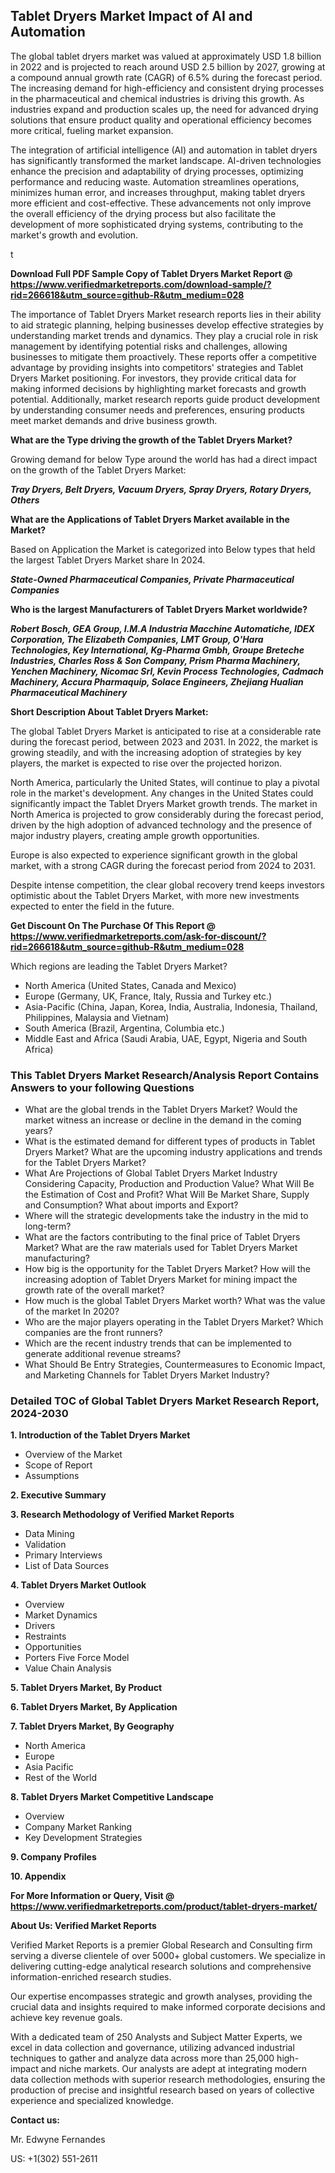 <h2>Tablet Dryers Market Impact of AI and Automation</h2><p>The global tablet dryers market was valued at approximately USD 1.8 billion in 2022 and is projected to reach around USD 2.5 billion by 2027, growing at a compound annual growth rate (CAGR) of 6.5% during the forecast period. The increasing demand for high-efficiency and consistent drying processes in the pharmaceutical and chemical industries is driving this growth. As industries expand and production scales up, the need for advanced drying solutions that ensure product quality and operational efficiency becomes more critical, fueling market expansion.</p><p>The integration of artificial intelligence (AI) and automation in tablet dryers has significantly transformed the market landscape. AI-driven technologies enhance the precision and adaptability of drying processes, optimizing performance and reducing waste. Automation streamlines operations, minimizes human error, and increases throughput, making tablet dryers more efficient and cost-effective. These advancements not only improve the overall efficiency of the drying process but also facilitate the development of more sophisticated drying systems, contributing to the market's growth and evolution.</p>t</p><p id="" class=""><strong>Download Full PDF Sample Copy of Tablet Dryers Market Report @ <a href="https://www.verifiedmarketreports.com/download-sample/?rid=266618&utm_source=github-R&utm_medium=028" target="_blank">https://www.verifiedmarketreports.com/download-sample/?rid=266618&utm_source=github-R&utm_medium=028</a></strong></p><p>The importance of&nbsp;Tablet Dryers Market research reports lies in their ability to aid strategic planning, helping businesses develop effective strategies by understanding market trends and dynamics. They play a crucial role in risk management by identifying potential risks and challenges, allowing businesses to mitigate them proactively. These reports offer a competitive advantage by providing insights into competitors' strategies and Tablet Dryers Market positioning. For investors, they provide critical data for making informed decisions by highlighting market forecasts and growth potential. Additionally, market research reports guide product development by understanding consumer needs and preferences, ensuring products meet market demands and drive business growth.</p><p><strong>What are the&nbsp;Type driving the growth of the Tablet Dryers Market?</strong></p><p id="" class="">Growing demand for below Type around the world has had a direct impact on the growth of the Tablet Dryers Market:</p><em><strong>Tray Dryers, Belt Dryers, Vacuum Dryers, Spray Dryers, Rotary Dryers, Others</strong></em></p><strong>What are the&nbsp;Applications&nbsp;of Tablet Dryers Market available in the Market?</strong></p><p id="" class="">Based on Application the Market is categorized into Below types that held the largest Tablet Dryers Market share In 2024.</p><em><strong>State-Owned Pharmaceutical Companies, Private Pharmaceutical Companies</strong></em></p><strong>Who is the largest Manufacturers of Tablet Dryers Market worldwide?</strong></p><p><em><strong>Robert Bosch, GEA Group, I.M.A Industria Macchine Automatiche, IDEX Corporation, The Elizabeth Companies, LMT Group, O'Hara Technologies, Key International, Kg-Pharma Gmbh, Groupe Breteche Industries, Charles Ross & Son Company, Prism Pharma Machinery, Yenchen Machinery, Nicomac Srl, Kevin Process Technologies, Cadmach Machinery, Accura Pharmaquip, Solace Engineers, Zhejiang Hualian Pharmaceutical Machinery</strong></em></p><p id="" class=""><strong>Short Description About Tablet Dryers Market:</strong></p><p>The global Tablet Dryers Market is anticipated to rise at a considerable rate during the forecast period, between 2023 and 2031. In 2022, the market is growing steadily, and with the increasing adoption of strategies by key players, the market is expected to rise over the projected horizon.</p><p>North America, particularly the United States, will continue to play a pivotal role in the market's development. Any changes in the United States could significantly impact the Tablet Dryers Market growth trends. The market in North America is projected to grow considerably during the forecast period, driven by the high adoption of advanced technology and the presence of major industry players, creating ample growth opportunities.</p><p>Europe is also expected to experience significant growth in the global market, with a strong CAGR during the forecast period from 2024 to 2031.</p><p>Despite intense competition, the clear global recovery trend keeps investors optimistic about the Tablet Dryers Market, with more new investments expected to enter the field in the future.</p><p id="" class=""><strong>Get Discount On The Purchase Of This Report @ <a href="https://www.verifiedmarketreports.com/ask-for-discount/?rid=266618&utm_source=github-R&utm_medium=028" target="_blank">https://www.verifiedmarketreports.com/ask-for-discount/?rid=266618&utm_source=github-R&utm_medium=028</a></strong></p>Which regions are leading the Tablet Dryers Market?</p><ul><li>North America (United States, Canada and Mexico)</li><li>Europe (Germany, UK, France, Italy, Russia and Turkey etc.)</li><li>Asia-Pacific (China, Japan, Korea, India, Australia, Indonesia, Thailand, Philippines, Malaysia and Vietnam)</li><li>South America (Brazil, Argentina, Columbia etc.)</li><li>Middle East and Africa (Saudi Arabia, UAE, Egypt, Nigeria and South Africa)</li></ul><h3 id="" class="">This Tablet Dryers Market Research/Analysis Report Contains Answers to your following Questions</h3><ul><li>What are the global trends in the Tablet Dryers Market? Would the market witness an increase or decline in the demand in the coming years?</li><li>What is the estimated demand for different types of products in Tablet Dryers Market? What are the upcoming industry applications and trends for the Tablet Dryers Market?</li><li>What Are Projections of Global Tablet Dryers Market Industry Considering Capacity, Production and Production Value? What Will Be the Estimation of Cost and Profit? What Will Be Market Share, Supply and Consumption? What about imports and Export?</li><li>Where will the strategic developments take the industry in the mid to long-term?</li><li>What are the factors contributing to the final price of Tablet Dryers Market? What are the raw materials used for Tablet Dryers Market manufacturing?</li><li>How big is the opportunity for the Tablet Dryers Market? How will the increasing adoption of Tablet Dryers Market for mining impact the growth rate of the overall market?</li><li>How much is the global Tablet Dryers Market worth? What was the value of the market In 2020?</li><li>Who are the major players operating in the Tablet Dryers Market? Which companies are the front runners?</li><li>Which are the recent industry trends that can be implemented to generate additional revenue streams?</li><li>What Should Be Entry Strategies, Countermeasures to Economic Impact, and Marketing Channels for Tablet Dryers Market Industry?</li></ul><h3 id="" class="">Detailed TOC of Global Tablet Dryers Market Research Report, 2024-2030</h3><p id="" class=""><strong>1. Introduction of the Tablet Dryers Market</strong></p><ul><li>Overview of the Market</li><li>Scope of Report</li><li>Assumptions</li></ul><p id="" class=""><strong>2. Executive Summary</strong></p><p id="" class=""><strong>3. Research Methodology of Verified Market Reports</strong></p><ul><li>Data Mining</li><li>Validation</li><li>Primary Interviews</li><li>List of Data Sources</li></ul><p id="" class=""><strong>4. Tablet Dryers Market Outlook</strong></p><ul><li>Overview</li><li>Market Dynamics</li><li>Drivers</li><li>Restraints</li><li>Opportunities</li><li>Porters Five Force Model</li><li>Value Chain Analysis</li></ul><p id="" class=""><strong>5. Tablet Dryers Market, By Product</strong></p><p id="" class=""><strong>6. Tablet Dryers Market, By Application</strong></p><p id="" class=""><strong>7. Tablet Dryers Market, By Geography</strong></p><ul><li>North America</li><li>Europe</li><li>Asia Pacific</li><li>Rest of the World</li></ul><p id="" class=""><strong>8. Tablet Dryers Market Competitive Landscape</strong></p><ul><li>Overview</li><li>Company Market Ranking</li><li>Key Development Strategies</li></ul><p id="" class=""><strong>9. Company Profiles</strong></p><p id="" class=""><strong>10. Appendix</strong></p><p id="" class=""><strong>For More Information or Query, Visit @ <a href="https://www.verifiedmarketreports.com/product/tablet-dryers-market/" target="_blank">https://www.verifiedmarketreports.com/product/tablet-dryers-market/</a></strong></p><p id="" class=""><strong>About Us: Verified Market Reports</strong></p><p id="" class="">Verified Market Reports is a premier Global Research and Consulting firm serving a diverse clientele of over 5000+ global customers. We specialize in delivering cutting-edge analytical research solutions and comprehensive information-enriched research studies.</p><p id="" class="">Our expertise encompasses strategic and growth analyses, providing the crucial data and insights required to make informed corporate decisions and achieve key revenue goals.</p><p id="" class="">With a dedicated team of 250 Analysts and Subject Matter Experts, we excel in data collection and governance, utilizing advanced industrial techniques to gather and analyze data across more than 25,000 high-impact and niche markets. Our analysts are adept at integrating modern data collection methods with superior research methodologies, ensuring the production of precise and insightful research based on years of collective experience and specialized knowledge.</p><p id="" class=""><strong>Contact us:</strong></p><p id="" class="">Mr. Edwyne Fernandes</p><p id="" class="">US: +1(302) 551-2611</p>